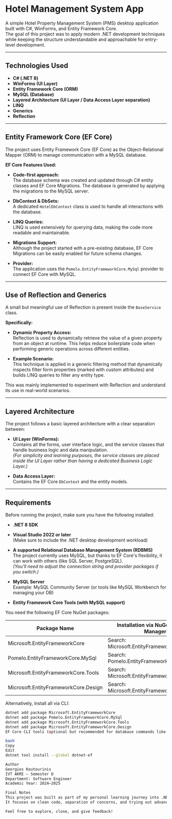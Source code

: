 # Hotel Management System App

A simple Hotel Property Management System (PMS) desktop application built with C#, WinForms, and Entity Framework Core.  
The goal of this project was to apply modern .NET development techniques while keeping the structure understandable and approachable for entry-level development.

---

## Technologies Used

- **C# (.NET 8)**
- **WinForms (UI Layer)**
- **Entity Framework Core (ORM)**
- **MySQL (Database)**
- **Layered Architecture (UI Layer / Data Access Layer separation)**
- **LINQ**
- **Generics**
- **Reflection**

---

## Entity Framework Core (EF Core)

The project uses Entity Framework Core (EF Core) as the Object-Relational Mapper (ORM) to manage communication with a MySQL database.

**EF Core Features Used:**

- **Code-first approach:**  
  The database schema was created and updated through C# entity classes and EF Core Migrations. The database is generated by applying the migrations to the MySQL server.

- **DbContext & DbSets:**  
  A dedicated `HotelDbContext` class is used to handle all interactions with the database.

- **LINQ Queries:**  
  LINQ is used extensively for querying data, making the code more readable and maintainable.

- **Migrations Support:**  
  Although the project started with a pre-existing database, EF Core Migrations can be easily enabled for future schema changes.

- **Provider:**  
  The application uses the `Pomelo.EntityFrameworkCore.MySql` provider to connect EF Core with MySQL.

---

## Use of Reflection and Generics

A small but meaningful use of Reflection is present inside the `BaseService` class.

**Specifically:**

- **Dynamic Property Access:**  
  Reflection is used to dynamically retrieve the value of a given property from an object at runtime. This helps reduce boilerplate code when performing generic operations across different entities.

- **Example Scenario:**  
  This technique is applied in a generic filtering method that dynamically inspects filter form properties (marked with custom attributes) and builds LINQ queries to filter any entity type.

This was mainly implemented to experiment with Reflection and understand its use in real-world scenarios.

---

## Layered Architecture

The project follows a basic layered architecture with a clear separation between:

- **UI Layer (WinForms):**  
  Contains all the forms, user interface logic, and the service classes that handle business logic and data manipulation.  
  *(For simplicity and learning purposes, the service classes are placed inside the UI Layer rather than having a dedicated Business Logic Layer.)*

- **Data Access Layer:**  
  Contains the EF Core `DbContext` and the entity models.

---

## Requirements

Before running the project, make sure you have the following installed:

- **.NET 8 SDK**

- **Visual Studio 2022 or later**  
  (Make sure to include the .NET desktop development workload)

- **A supported Relational Database Management System (RDBMS)**  
  The project currently uses MySQL, but thanks to EF Core's flexibility, it can work with others (like SQL Server, PostgreSQL).  
  *(You’ll need to adjust the connection string and provider packages if you switch.)*

- **MySQL Server**  
  Example: MySQL Community Server (or tools like MySQL Workbench for managing your DB)

- **Entity Framework Core Tools (with MySQL support)**

You need the following EF Core NuGet packages:

| Package Name                      | Installation via NuGet Package Manager          | Installation via CLI                           |
|----------------------------------|------------------------------------------------|-----------------------------------------------|
| Microsoft.EntityFrameworkCore     | Search: Microsoft.EntityFrameworkCore           | `dotnet add package Microsoft.EntityFrameworkCore`     |
| Pomelo.EntityFrameworkCore.MySql  | Search: Pomelo.EntityFrameworkCore.MySql        | `dotnet add package Pomelo.EntityFrameworkCore.MySql`  |
| Microsoft.EntityFrameworkCore.Tools| Search: Microsoft.EntityFrameworkCore.Tools    | `dotnet add package Microsoft.EntityFrameworkCore.Tools` |
| Microsoft.EntityFrameworkCore.Design| Search: Microsoft.EntityFrameworkCore.Design  | `dotnet add package Microsoft.EntityFrameworkCore.Design` |

Alternatively, install all via CLI:

```bash
dotnet add package Microsoft.EntityFrameworkCore
dotnet add package Pomelo.EntityFrameworkCore.MySql
dotnet add package Microsoft.EntityFrameworkCore.Tools
dotnet add package Microsoft.EntityFrameworkCore.Design
EF Core CLI tools (optional but recommended for database commands like migrations):

bash
Copy
Edit
dotnet tool install --global dotnet-ef

Author
Georgios Koutourinis
IVT AKMI – Semester D
Department: Software Engineer
Academic Year: 2024–2025

Final Notes
This project was built as part of my personal learning journey into .NET development, desktop app design, and database-driven applications.
It focuses on clean code, separation of concerns, and trying out advanced features like EF Core, LINQ, and Reflection, even at an entry level.

Feel free to explore, clone, and give feedback!
